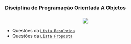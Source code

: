 ### Disciplina de Programação Orientada A Objetos <h3>

<!--Text Gif Code--> 
 <p align="center">
  <a href="https://github.com/DenverCoder1/readme-typing-svg"><img src="https://readme-typing-svg.herokuapp.com?font=Time+New+Roman&color=DeepSkyBlue&size=15&center=true&vCenter=true&width=800&height=200&lines=Esse+repósitorio+apresenta+a+resolução+de+exercicíos+da+disciplina+de+POO.;"></a>
</p>


- Questões da [`Lista Resolvida`](https://github.com/thalitaasuzy/disciplinaPOO/tree/main/listaResolvida "Lista com Questôes Resolvidas") 
- Questões da [`Lista Proposta`](https://github.com/thalitaasuzy/disciplinaPOO/tree/main/listaProposta "Lista com Questões Propostas") 
 
 
 

<!-- [COMENTÁRIO]: Thalita+Suzy+e+Guilherme+Freitas; --> 
